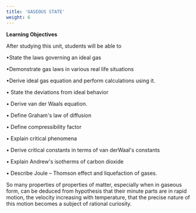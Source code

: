 ```yaml
---
title: 'GASEOUS STATE'
weight: 6
---
```


  

**Learning Objectives**

After studying this unit, students will be able to

•State the laws governing an ideal gas

•Demonstrate gas laws in various real life
situations

•Derive ideal gas equation and perform
calculations using it.

• State the deviations from ideal behavior

• Derive van der Waals equation.

• Define Graham's law of diffusion

• Define compressibility factor

• Explain critical phenomena

• Derive critical constants in terms of van derWaal's constants

• Explain Andrew's isotherms of carbon dioxide

• Describe Joule – Thomson effect and liquefaction of gases.


So many properties of properties of matter, especially when in gaseous form, can be deduced from hypothesis that their minute parts are in rapid motion, the velocity increasing with temperature, that the precise nature of this motion becomes a subject of rational curiosity.

